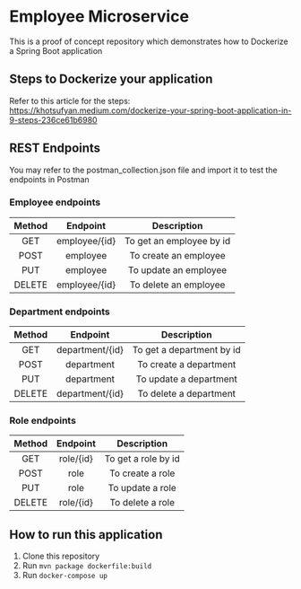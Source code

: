 # Employee Microservice
This is a proof of concept repository which demonstrates how to Dockerize a Spring Boot application

## Steps to Dockerize your application
Refer to this article for the steps: https://khotsufyan.medium.com/dockerize-your-spring-boot-application-in-9-steps-236ce61b6980

## REST Endpoints
You may refer to the postman_collection.json file and import it to test the endpoints in Postman

### Employee endpoints

| Method | Endpoint    | Description    |
| :---:   | :---: | :---: |
| GET | employee/{id}   | To get an employee by id |
| POST | employee   | To create an employee |
| PUT | employee   | To update an employee |
| DELETE | employee/{id}   | To delete an employee |

### Department endpoints

| Method | Endpoint    | Description    |
| :---:   | :---: | :---: |
| GET | department/{id}   | To get a department by id |
| POST | department   | To create a department |
| PUT | department   | To update a department |
| DELETE | department/{id}   | To delete a department | 

### Role endpoints

| Method | Endpoint    | Description    |
| :---:   | :---: | :---: |
| GET | role/{id}   | To get a role by id |
| POST | role   | To create a role |
| PUT | role   | To update a role |
| DELETE | role/{id}   | To delete a role |

## How to run this application
1. Clone this repository
2. Run `mvn package dockerfile:build`
3. Run `docker-compose up`
